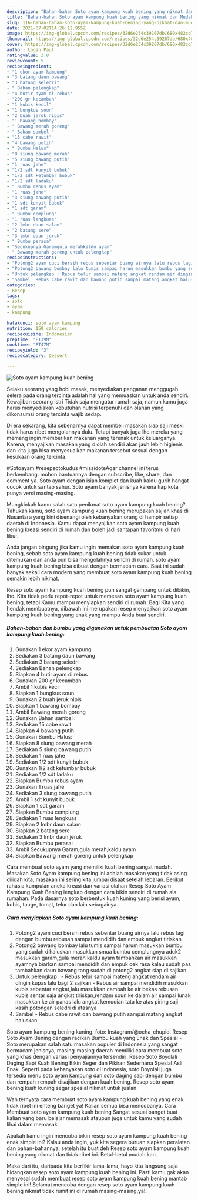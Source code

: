 ```yaml
---
description: "Bahan-bahan Soto ayam kampung kuah bening yang nikmat dan Mudah Dibuat"
title: "Bahan-bahan Soto ayam kampung kuah bening yang nikmat dan Mudah Dibuat"
slug: 116-bahan-bahan-soto-ayam-kampung-kuah-bening-yang-nikmat-dan-mudah-dibuat
date: 2021-07-02T14:26:12.955Z
image: https://img-global.cpcdn.com/recipes/32d6e254c39207db/680x482cq70/soto-ayam-kampung-kuah-bening-foto-resep-utama.jpg
thumbnail: https://img-global.cpcdn.com/recipes/32d6e254c39207db/680x482cq70/soto-ayam-kampung-kuah-bening-foto-resep-utama.jpg
cover: https://img-global.cpcdn.com/recipes/32d6e254c39207db/680x482cq70/soto-ayam-kampung-kuah-bening-foto-resep-utama.jpg
author: Logan Paul
ratingvalue: 3.8
reviewcount: 5
recipeingredient:
- "1 ekor ayam kampung"
- "3 batang daun bawang"
- "3 batang seledri"
- " Bahan pelengkap"
- "4 butir ayam di rebus"
- "200 gr kecambah"
- "1 kubis kecil"
- "1 bungkus soun"
- "2 buah jeruk nipis"
- "1 bawang bombay"
- " Bawang merah goreng"
- " Bahan sambel "
- "15 cabe rawit"
- "4 bawang putih"
- " Bumbu Halus"
- "8 siung bawang merah"
- "5 siung bawang putih"
- "1 ruas jahe"
- "1/2 sdt kunyit bubuk"
- "1/2 sdt ketumbar bubuk"
- "1/2 sdt ladaku"
- " Bumbu rebus ayam"
- "1 ruas jahe"
- "3 siung bawang putih"
- "1 sdt kunyit bubuk"
- "1 sdt garam"
- " Bumbu cemplung"
- "1 ruas lengkuas"
- "2 lmbr daun salam"
- "2 batang sere"
- "3 lmbr daun jeruk"
- " Bumbu perasa"
- "Secukupnya Garamgula merahkaldu ayam"
- " Bawang merah goreng untuk pelengkap"
recipeinstructions:
- "Potong2 ayam cuci bersih rebus sebentar buang airnya lalu rebus lagi dengan bumbu rebusan sampai mendidih dan empuk angkat tiriskan"
- "Potong2 bawang bombay lalu tumis sampai harum masukkan bumbu yang sudah dihaluskan masukkan smua bumbu cemplungnya aduk2 masukkan garam,gula merah kaldu ayam tambahkan air masukkan ayamnya biarkan sampai mendidih dan empuk cek rasa kalau sudah pas tambahkan daun bawang tang sudah di potong2 angkat siap di sajikan"
- "Untuk pelengkap : Rebus telur sampai mateng angkat rendam air dingin kupas lalu bagi 2 sajikan Rebus air sampai mendidih masukkan kubis sebentar angkat,lalu masukkan cambah ke air bekas rebusan kubis sentar saja angkat tiriskan,rendam soun ke dalam air sampai lunak masukkan ke air panas lalu angkat kemudian tata ke atas piring saji kasih potongan seledri di atasnya"
- "Sambel  Rebus cabe rawit dan bawang putih sampai matang angkat haluskan"
categories:
- Resep
tags:
- soto
- ayam
- kampung

katakunci: soto ayam kampung 
nutrition: 159 calories
recipecuisine: Indonesian
preptime: "PT39M"
cooktime: "PT47M"
recipeyield: "3"
recipecategory: Dessert

---
```



![Soto ayam kampung kuah bening](https://img-global.cpcdn.com/recipes/32d6e254c39207db/680x482cq70/soto-ayam-kampung-kuah-bening-foto-resep-utama.jpg)

Selaku seorang yang hobi masak, menyediakan panganan menggugah selera pada orang tercinta adalah hal yang memuaskan untuk anda sendiri. Kewajiban seorang istri Tidak saja mengatur rumah saja, namun kamu juga harus menyediakan kebutuhan nutrisi terpenuhi dan olahan yang dikonsumsi orang tercinta wajib sedap.

Di era  sekarang, kita sebenarnya dapat membeli masakan siap saji meski tidak harus ribet mengolahnya dulu. Tetapi banyak juga lho mereka yang memang ingin memberikan makanan yang terenak untuk keluarganya. Karena, menyajikan masakan yang diolah sendiri akan jauh lebih higienis dan kita juga bisa menyesuaikan makanan tersebut sesuai dengan kesukaan orang tercinta. 

#Sotoayam #resepsotokudus #missidoteAgar channel ini terus berkembang. mohon bantuannya dengan subscribe, like, share, dan comment ya. Soto ayam dengan isian komplet dan kuah kaldu gurih hangat cocok untuk santap sahur. Soto ayam banyak jenisnya karena tiap kota punya versi masing-masing.

Mungkinkah kamu salah satu penikmat soto ayam kampung kuah bening?. Tahukah kamu, soto ayam kampung kuah bening merupakan sajian khas di Nusantara yang kini disenangi oleh kebanyakan orang di hampir setiap daerah di Indonesia. Kamu dapat menyajikan soto ayam kampung kuah bening kreasi sendiri di rumah dan boleh jadi santapan favoritmu di hari libur.

Anda jangan bingung jika kamu ingin memakan soto ayam kampung kuah bening, sebab soto ayam kampung kuah bening tidak sukar untuk ditemukan dan anda pun bisa mengolahnya sendiri di rumah. soto ayam kampung kuah bening bisa dibuat dengan bermacam cara. Saat ini sudah banyak sekali cara modern yang membuat soto ayam kampung kuah bening semakin lebih nikmat.

Resep soto ayam kampung kuah bening pun sangat gampang untuk dibikin, lho. Kita tidak perlu repot-repot untuk memesan soto ayam kampung kuah bening, tetapi Kamu mampu menyiapkan sendiri di rumah. Bagi Kita yang hendak membuatnya, dibawah ini merupakan resep menyajikan soto ayam kampung kuah bening yang enak yang mampu Anda buat sendiri.

<!--inarticleads1-->

##### Bahan-bahan dan bumbu yang digunakan untuk pembuatan Soto ayam kampung kuah bening:

1. Gunakan 1 ekor ayam kampung
1. Sediakan 3 batang daun bawang
1. Sediakan 3 batang seledri
1. Sediakan  Bahan pelengkap
1. Siapkan 4 butir ayam di rebus
1. Gunakan 200 gr kecambah
1. Ambil 1 kubis kecil
1. Siapkan 1 bungkus soun
1. Gunakan 2 buah jeruk nipis
1. Siapkan 1 bawang bombay
1. Ambil  Bawang merah goreng
1. Gunakan  Bahan sambel :
1. Sediakan 15 cabe rawit
1. Siapkan 4 bawang putih
1. Gunakan  Bumbu Halus:
1. Siapkan 8 siung bawang merah
1. Sediakan 5 siung bawang putih
1. Sediakan 1 ruas jahe
1. Sediakan 1/2 sdt kunyit bubuk
1. Gunakan 1/2 sdt ketumbar bubuk
1. Sediakan 1/2 sdt ladaku
1. Siapkan  Bumbu rebus ayam
1. Gunakan 1 ruas jahe
1. Sediakan 3 siung bawang putih
1. Ambil 1 sdt kunyit bubuk
1. Siapkan 1 sdt garam
1. Siapkan  Bumbu cemplung
1. Sediakan 1 ruas lengkuas
1. Siapkan 2 lmbr daun salam
1. Siapkan 2 batang sere
1. Sediakan 3 lmbr daun jeruk
1. Siapkan  Bumbu perasa:
1. Ambil Secukupnya Garam,gula merah,kaldu ayam
1. Siapkan  Bawang merah goreng untuk pelengkap


Cara membuat soto ayam yang memiliki kuah bening sangat mudah. Masakan Soto Ayam kampung bening ini adalah masakan yang tidak asing dilidah kita, masakan ini sering kita jumpai disaat setelah lebaran. Berikut rahasia kumpulan aneka kreasi dan variasi olahan Resep Soto Ayam Kampung Kuah Bening lengkap dengan cara bikin sendiri di rumah ala rumahan. Pada dasarnya soto berbentuk kuah kuning yang berisi ayam, kubis, tauge, tomat, telur dan lain sebagainya. 

<!--inarticleads2-->

##### Cara menyiapkan Soto ayam kampung kuah bening:

1. Potong2 ayam cuci bersih rebus sebentar buang airnya lalu rebus lagi dengan bumbu rebusan sampai mendidih dan empuk angkat tiriskan
1. Potong2 bawang bombay lalu tumis sampai harum masukkan bumbu yang sudah dihaluskan masukkan smua bumbu cemplungnya aduk2 masukkan garam,gula merah kaldu ayam tambahkan air masukkan ayamnya biarkan sampai mendidih dan empuk cek rasa kalau sudah pas tambahkan daun bawang tang sudah di potong2 angkat siap di sajikan
1. Untuk pelengkap : - Rebus telur sampai mateng angkat rendam air dingin kupas lalu bagi 2 sajikan - Rebus air sampai mendidih masukkan kubis sebentar angkat,lalu masukkan cambah ke air bekas rebusan kubis sentar saja angkat tiriskan,rendam soun ke dalam air sampai lunak masukkan ke air panas lalu angkat kemudian tata ke atas piring saji kasih potongan seledri di atasnya
1. Sambel  - Rebus cabe rawit dan bawang putih sampai matang angkat haluskan


Soto ayam kampung bening kuning. foto: Instagram/@ocha_chupid. Resep Soto Ayam Bening dengan racikan Bumbu kuah yang Enak dan Spesial - Soto merupakan salah satu masakan populer di Indonesia yang sangat bermacam jenisnya, masing-masing daerah memiliki cara membuat soto yang khas dengan variasi penyajiannya tersendiri. Resep Soto Boyolali Daging Sapi Kuah Bening Bikin Seger dan Pikiran Sederhana Spesial Asli Enak. Seperti pada kebanyakan soto di Indonesia, soto Boyolali juga tersedia menu soto ayam kampung dan soto daging sapi dengan bumbu dan rempah-rempah disajikan dengan kuah bening. Resep soto ayam bening kuah kuning segar spesial nikmat untuk jualan. 

Wah ternyata cara membuat soto ayam kampung kuah bening yang enak tidak ribet ini enteng banget ya! Kalian semua bisa mencobanya. Cara Membuat soto ayam kampung kuah bening Sangat sesuai banget buat kalian yang baru belajar memasak ataupun juga untuk kamu yang sudah lihai dalam memasak.

Apakah kamu ingin mencoba bikin resep soto ayam kampung kuah bening enak simple ini? Kalau anda ingin, yuk kita segera buruan siapkan peralatan dan bahan-bahannya, setelah itu buat deh Resep soto ayam kampung kuah bening yang nikmat dan tidak ribet ini. Betul-betul mudah kan. 

Maka dari itu, daripada kita berfikir lama-lama, hayo kita langsung saja hidangkan resep soto ayam kampung kuah bening ini. Pasti kamu gak akan menyesal sudah membuat resep soto ayam kampung kuah bening mantab simple ini! Selamat mencoba dengan resep soto ayam kampung kuah bening nikmat tidak rumit ini di rumah masing-masing,ya!.

